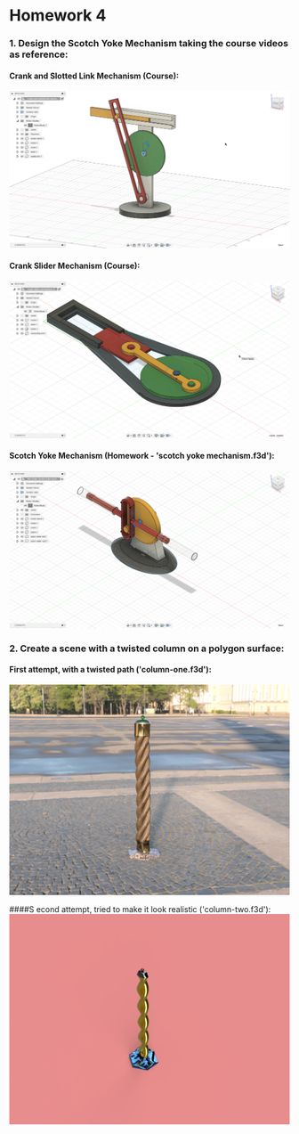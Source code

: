 # Homework 4

### 1. Design the Scotch Yoke Mechanism taking the course videos as reference:

#### Crank and Slotted Link Mechanism (Course):
<img src="img/course1.gif" alt="crank-and-slotted-link-mech" width="600"/>

#### Crank Slider Mechanism (Course):
<img src="img/course2.gif" alt="crank-slider-mech" width="600"/>

#### Scotch Yoke Mechanism (Homework - 'scotch yoke mechanism.f3d'):
<img src="img/cooler-homework.gif" alt="scoth-yoke-mech" width="600"/>


### 2. Create a scene with a twisted column on a polygon surface:

#### First attempt, with a twisted path ('column-one.f3d'):
<img src="img/column-one.png" alt="first-column" width="600"/>

####S econd attempt, tried to make it look realistic ('column-two.f3d'):
<img src="img/column-two.png" alt="second-column" width="600"/>

